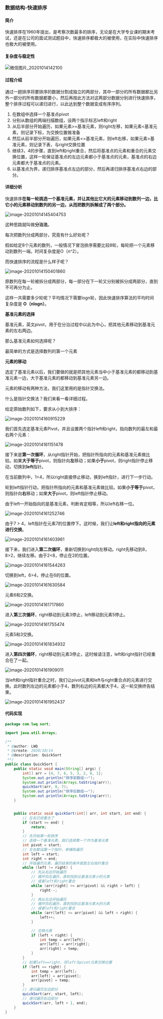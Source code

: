 ### 数据结构-快速排序

#### 简介

快速排序在1960年提出，是考察次数最多的排序，无论是在大学专业课的期末考试，还是在公司的面试测试题目中，快速排序都极大的被使用，在实际中快速排序也极大的被使用。

#### 复杂度与稳定性

![微信图片_20201014142100](E:\source_code\datastruct\image\微信图片_20201014142100.jpg)



#### 过程介绍

通过一趟排序将要排序的数据分割成独立的两部分，其中一部分的所有数据都比另外一部分的所有数据都要小，然后再按此方法对这两部分数据分别进行快速排序，整个排序过程可以递归进行，以此达到整个数据变成有序序列。

1. 在数组中选择一个基准点pivot
2. 分别从数组的两端扫描数组，设两个指示标志left和right
3. 从后半部分开始遍历，如果元素>=基准元素，则right左移，如果元素<基准元素，则记录下标，为交换位置做准备
4. 然后从前半部分开始遍历，如果元素<=基准元素，则left右移，如果元素>基准元素，则记录下表，与right交换位置
5. 继续3，4的步骤，直到left和right重合，然后将基准点的元素和重合的元素交换位置，这样一轮保证基准点的左边元素都小于基准点的元素，基准点的右边元素都大于基准点的元素。
6. 以基准点为界，递归排序基准点左边的部分，然后再递归排序基准点右边的部分。



#### 详细分析

快速排序**在每一轮挑选一个基准元素，并让其他比它大的元素移动到数列一边，比它小的元素移动到数列的另一边，从而把数列拆解成了两个部分。**

![image-20201014145404753](C:\Users\Administrator.USER-20190415PP\AppData\Roaming\Typora\typora-user-images\image-20201014145404753.png)

这种思路就叫做**分治法**。

每次把数列分成两部分，究竟有什么好处呢？

假如给定8个元素的数列，一般情况下冒泡排序需要比较8轮，每轮把一个元素移动到数列一端，时间复杂度是O（n^2）。

而快速排序的流程是什么样子呢？

![image-20201014150401860](E:\source_code\datastruct\image\image-20201014150401860.png)

原数列在每一轮被拆分成两部分，每一部分在下一轮又分别被拆分成两部分，直到不可再分为止。

这样一共需要多少轮呢？平均情况下需要logn轮，因此快速排序算法的平均时间复杂度是 **O（nlogn）**。

**基准元素的选择**

基准元素，英文pivot，用于在分治过程中以此为中心，把其他元素移动到基准元素的左右两边。

那么基准元素如何选择呢？

最简单的方式是选择数列的第一个元素

**元素的移动**

选定了基准元素以后，我们要做的就是把其他元素当中小于基准元素的都移动到基准元素一边，大于基准元素的都移动到基准元素另一边。

元素的移动有两种方法，我们这里用的是指针交换法。

什么是指针交换法？我们来看一看详细过程。

给定原始数列如下，要求从小到大排序：

![image-20201014160915229](E:\source_code\datastruct\image\image-20201014160915229.png)

我们首先选定基准元素Pivot，并且设置两个指针left和right，指向数列的最左和最右两个元素：

![image-20201014161151478](E:\source_code\datastruct\image\image-20201014161151478.png)

接下来是**第一次循环**，从right指针开始，把指针所指向的元素和基准元素做比较。如果**大于等于**pivot，则指针向**左**移动；如果**小于**pivot，则right指针停止移动，切换到**left**指针。

在当前数列中，1<4，所以right直接停止移动，换到left指针，进行下一步行动。

轮到left指针行动，把指针所指向的元素和基准元素做比较。如果**小于等于**pivot，则指针向**右**移动；如果**大于**pivot，则left指针停止移动。

由于left一开始指向的是基准元素，判断肯定相等，所以left右移一位。

![image-20201014161252746](E:\source_code\datastruct\image\image-20201014161252746.png)

由于7 > 4，left指针在元素7的位置停下。这时候，我们让**left和right指向的元素进行交换**。

![image-20201014161403961](E:\source_code\datastruct\image\image-20201014161403961.png)

接下来，我们进入**第二次循环**，重新切换到right向左移动。right先移动到8，8>2，继续左移。由于2<8，停止在2的位置。

![image-20201014161544263](E:\source_code\datastruct\image\image-20201014161544263.png)

切换到left，6>4，停止在6的位置。

![image-20201014161630584](E:\source_code\datastruct\image\image-20201014161630584.png)

元素6和2交换。

![image-20201014161717860](E:\source_code\datastruct\image\image-20201014161717860.png)

进入**第三次循环**，right移动到元素3停止，left移动到元素5停止。

![image-20201014161755474](E:\source_code\datastruct\image\image-20201014161755474.png)

元素5和3交换。

![image-20201014161834932](E:\source_code\datastruct\image\image-20201014161834932.png)

进入**第四次循环**，right移动到元素3停止，这时候请注意，left和right指针已经重合在了一起。

![image-20201014161909011](E:\source_code\datastruct\image\image-20201014161909011.png)

当left和right指针重合之时，我们让pivot元素和left与right重合点的元素进行交换。此时数列左边的元素都小于4，数列右边的元素都大于4，这一轮交换终告结束。

![image-20201014161952437](E:\source_code\datastruct\image\image-20201014161952437.png)

#### 代码实现

```java
package com.lwq.sort;

import java.util.Arrays;

/**
 * @author: LWQ
 * @create: 2020/10/14
 * @description: QuickSort
 **/
public class QuickSort {
    public static void main(String[] args) {
        int[] arr = {4, 7, 6, 5, 3, 2, 8, 1};
        System.out.println("排序前数组~~");
        System.out.println(Arrays.toString(arr));
        quickSort(arr, 0, 7);
        System.out.println("排序后数组~~");
        System.out.println(Arrays.toString(arr));
    }


    public static void quickSort(int[] arr, int start, int end) {
        // 左右已经重合了
        if (start >= end) {
            return;
        }
        // 先开始第一轮排序
        // 选择一个基准元素，我们选择第一个作为基准元素
        int pivot = start;
        // 左右都设置一个指针，来辅助遍历
        int left = start;
        int right = end;
        // 开始遍历元素，遍历结束的条件就是左右指针重合
        while (left != right) {
            // 先从右边开始遍历
            // 循环向左遍历，直到找到比基准元素小的元素
            // 或者left和right重合
            while (arr[right] >= arr[pivot] && right > left) {
                right--;
            }
            // 再从左边开始遍历
            // 循环向右遍历，直到找到比基准元素大的元素
            // 或者left和right重合
            while (arr[left] <= arr[pivot] && left < right) {
                left++;
            }

            // 交换元素
            if (left < right) {
                int temp = arr[left];
                arr[left] = arr[right];
                arr[right] = temp;
            }
        }
        // 如果left==right，将left与pivot元素交换位置
        if (left == right) {
            int temp = arr[left];
            arr[left] = arr[pivot];
            arr[pivot] = temp;
        }
        // 递归遍历左边部分
        quickSort(arr, start, left);
        // 递归遍历右边部分
        quickSort(arr, left + 1, end);
    }
}
```